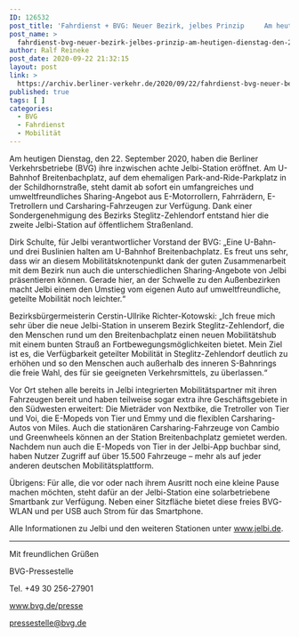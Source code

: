 ```yaml
---
ID: 126532
post_title: 'Fahrdienst + BVG: Neuer Bezirk, jelbes Prinzip     Am heutigen Dienstag, den 22. September 2020, haben die Berliner Verkehrsbetriebe (BVG) ihre inzwischen achte Jelbi-Station eröffnet. Am U-Bahnhof Breitenbachplatz, , aus BVG'
post_name: >
  fahrdienst-bvg-neuer-bezirk-jelbes-prinzip-am-heutigen-dienstag-den-22-september-2020-haben-die-berliner-verkehrsbetriebe-bvg-ihre-inzwischen-achte-jelbi-station-eroeffnet-am-u-bahnhof-b
author: Ralf Reineke
post_date: 2020-09-22 21:32:15
layout: post
link: >
  https://archiv.berliner-verkehr.de/2020/09/22/fahrdienst-bvg-neuer-bezirk-jelbes-prinzip-am-heutigen-dienstag-den-22-september-2020-haben-die-berliner-verkehrsbetriebe-bvg-ihre-inzwischen-achte-jelbi-station-eroeffnet-am-u-bahnhof-b/
published: true
tags: [ ]
categories:
  - BVG
  - Fahrdienst
  - Mobilität
---
```

Am heutigen Dienstag, den 22. September 2020, haben die Berliner Verkehrsbetriebe (BVG) ihre inzwischen achte Jelbi-Station eröffnet. Am U-Bahnhof Breitenbachplatz, auf dem ehemaligen Park-and-Ride-Parkplatz in der Schildhornstraße, steht damit ab sofort ein umfangreiches und umweltfreundliches Sharing-Angebot aus E-Motorrollern, Fahrrädern, E-Tretrollern und Carsharing-Fahrzeugen zur Verfügung. Dank einer Sondergenehmigung des Bezirks Steglitz-Zehlendorf entstand hier die zweite Jelbi-Station auf öffentlichem Straßenland.

Dirk Schulte, für Jelbi verantwortlicher Vorstand der BVG: „Eine U-Bahn- und drei Buslinien halten am U-Bahnhof Breitenbachplatz. Es freut uns sehr, dass wir an diesem Mobilitätsknotenpunkt dank der guten Zusammenarbeit mit dem Bezirk nun auch die unterschiedlichen Sharing-Angebote von Jelbi präsentieren können. Gerade hier, an der Schwelle zu den Außenbezirken macht Jelbi einem den Umstieg vom eigenen Auto auf umweltfreundliche, geteilte Mobilität noch leichter.“

Bezirksbürgermeisterin Cerstin-Ullrike Richter-Kotowski: „Ich freue mich sehr über die neue Jelbi-Station in unserem Bezirk Steglitz-Zehlendorf, die den Menschen rund um den Breitenbachplatz einen neuen Mobilitätshub mit einem bunten Strauß an Fortbewegungsmöglichkeiten bietet. Mein Ziel ist es, die Verfügbarkeit geteilter Mobilität in Steglitz-Zehlendorf deutlich zu erhöhen und so den Menschen auch außerhalb des inneren S-Bahnrings die freie Wahl, des für sie geeigneten Verkehrsmittels, zu überlassen.“

Vor Ort stehen alle bereits in Jelbi integrierten Mobilitätspartner mit ihren Fahrzeugen bereit und haben teilweise sogar extra ihre Geschäftsgebiete in den Südwesten erweitert: Die Mieträder von Nextbike, die Tretroller von Tier und Voi, die E-Mopeds von Tier und Emmy und die flexiblen Carsharing-Autos von Miles. Auch die stationären Carsharing-Fahrzeuge von Cambio und Greenwheels können an der Station Breitenbachplatz gemietet werden. Nachdem nun auch die E-Mopeds von Tier in der Jelbi-App buchbar sind, haben Nutzer Zugriff auf über 15.500 Fahrzeuge – mehr als auf jeder anderen deutschen Mobilitätsplattform.

Übrigens: Für alle, die vor oder nach ihrem Ausritt noch eine kleine Pause machen möchten, steht dafür an der Jelbi-Station eine solarbetriebene Smartbank zur Verfügung. Neben einer Sitzfläche bietet diese freies BVG-WLAN und per USB auch Strom für das Smartphone.

Alle Informationen zu Jelbi und den weiteren Stationen unter www.jelbi.de.

-----

Mit freundlichen Grüßen

BVG-Pressestelle

Tel. +49 30 256-27901

www.bvg.de/presse

pressestelle@bvg.de
